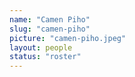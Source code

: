 ```yaml
---
name: "Camen Piho"
slug: "camen-piho"
picture: "camen-piho.jpeg"
layout: people
status: "roster"
---
```


